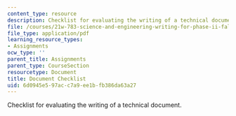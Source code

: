 ```yaml
---
content_type: resource
description: Checklist for evaluating the writing of a technical document.
file: /courses/21w-783-science-and-engineering-writing-for-phase-ii-fall-2002/6d0945e597acc7a9ee1bfb386da63a27_doc_check.pdf
file_type: application/pdf
learning_resource_types:
- Assignments
ocw_type: ''
parent_title: Assignments
parent_type: CourseSection
resourcetype: Document
title: Document Checklist
uid: 6d0945e5-97ac-c7a9-ee1b-fb386da63a27
---
```

Checklist for evaluating the writing of a technical document.

